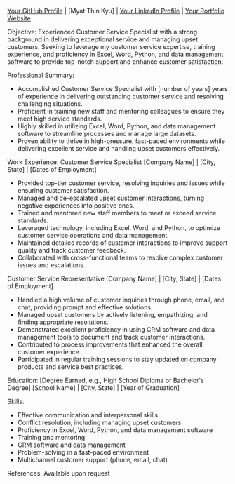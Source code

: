 [Your GitHub Profile](https://github.com/yourusername) | [Myat Thin Kyu] | [Your LinkedIn Profile](https://www.linkedin.com/in/yourname) | [Your Portfolio Website](https://www.yourwebsite.com)

Objective:
Experienced Customer Service Specialist with a strong background in delivering exceptional service and managing upset customers. Seeking to leverage my customer service expertise, training experience, and proficiency in Excel, Word, Python, and data management software to provide top-notch support and enhance customer satisfaction.

Professional Summary:
- Accomplished Customer Service Specialist with [number of years] years of experience in delivering outstanding customer service and resolving challenging situations.
- Proficient in training new staff and mentoring colleagues to ensure they meet high service standards.
- Highly skilled in utilizing Excel, Word, Python, and data management software to streamline processes and manage large datasets.
- Proven ability to thrive in high-pressure, fast-paced environments while delivering excellent service and handling upset customers effectively.

Work Experience:
Customer Service Specialist
[Company Name] | [City, State] | [Dates of Employment]
- Provided top-tier customer service, resolving inquiries and issues while ensuring customer satisfaction.
- Managed and de-escalated upset customer interactions, turning negative experiences into positive ones.
- Trained and mentored new staff members to meet or exceed service standards.
- Leveraged technology, including Excel, Word, and Python, to optimize customer service operations and data management.
- Maintained detailed records of customer interactions to improve support quality and track customer feedback.
- Collaborated with cross-functional teams to resolve complex customer issues and escalations.

Customer Service Representative
[Company Name] | [City, State] | [Dates of Employment]
- Handled a high volume of customer inquiries through phone, email, and chat, providing prompt and effective solutions.
- Managed upset customers by actively listening, empathizing, and finding appropriate resolutions.
- Demonstrated excellent proficiency in using CRM software and data management tools to document and track customer interactions.
- Contributed to process improvements that enhanced the overall customer experience.
- Participated in regular training sessions to stay updated on company products and service best practices.

Education:
[Degree Earned, e.g., High School Diploma or Bachelor's Degree]
[School Name] | [City, State] | [Year of Graduation]

Skills:
- Effective communication and interpersonal skills
- Conflict resolution, including managing upset customers
- Proficiency in Excel, Word, Python, and data management software
- Training and mentoring
- CRM software and data management
- Problem-solving in a fast-paced environment
- Multichannel customer support (phone, email, chat)

References:
Available upon request
